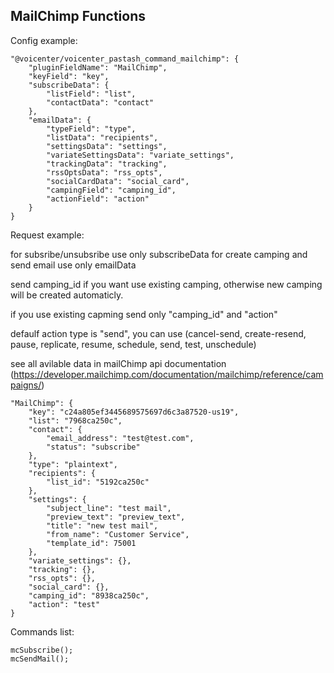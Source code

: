 ## MailChimp Functions

Config example:

```
"@voicenter/voicenter_pastash_command_mailchimp": {
    "pluginFieldName": "MailChimp",
    "keyField": "key",
    "subscribeData": {
        "listField": "list",
        "contactData": "contact"
    },
    "emailData": {
        "typeField": "type",
        "listData": "recipients",
        "settingsData": "settings",
        "variateSettingsData": "variate_settings",
        "trackingData": "tracking",
        "rssOptsData": "rss_opts",
        "socialCardData": "social_card",
        "campingField": "camping_id",
        "actionField": "action"
    }
}
```

Request example:

for subsribe/unsubsribe use only subscribeData
for create camping and send email use only emailData

send camping_id if you want use existing camping, otherwise new camping will be created automaticly.

if you use existing capming send only "camping_id" and "action"

defaulf action type is "send", you can use (cancel-send, create-resend, pause, replicate, resume, schedule, send, test, unschedule)

see all avilable data in mailChimp api documentation (https://developer.mailchimp.com/documentation/mailchimp/reference/campaigns/)

```
"MailChimp": {
    "key": "c24a805ef3445689575697d6c3a87520-us19",
    "list": "7968ca250c",
    "contact": {
        "email_address": "test@test.com",
        "status": "subscribe"
    },
    "type": "plaintext",
    "recipients": {
        "list_id": "5192ca250c"
    },
    "settings": {
        "subject_line": "test mail",
        "preview_text": "preview_text",
        "title": "new test mail",
        "from_name": "Customer Service",
        "template_id": 75001
    },
    "variate_settings": {},
    "tracking": {},
    "rss_opts": {},
    "social_card": {},
    "camping_id": "8938ca250c",
    "action": "test"
}
```

Commands list:

```
mcSubscribe();
mcSendMail();
```
